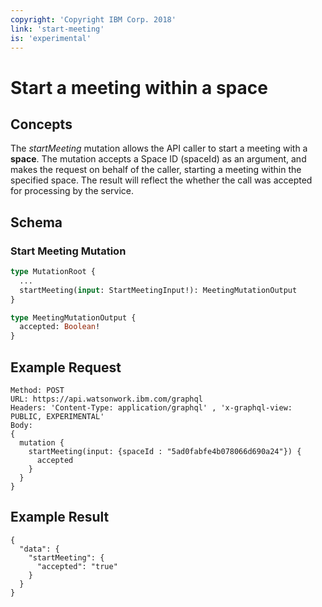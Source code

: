 ```yaml
---
copyright: 'Copyright IBM Corp. 2018'
link: 'start-meeting'
is: 'experimental'
---
```


# Start a meeting within a space

## Concepts

The _startMeeting_ mutation allows the API caller to start a meeting with a **space**.  The mutation accepts a Space ID (spaceId) as an argument, and makes the request on behalf of the caller, starting a meeting within the specified space.  The result will reflect the whether the call was accepted for processing by the service.

## Schema

### Start Meeting Mutation



```graphql
type MutationRoot {
  ...
  startMeeting(input: StartMeetingInput!): MeetingMutationOutput
}

type MeetingMutationOutput {
  accepted: Boolean!
}
```

## Example Request

~~~~
Method: POST
URL: https://api.watsonwork.ibm.com/graphql
Headers: 'Content-Type: application/graphql' , 'x-graphql-view: PUBLIC, EXPERIMENTAL'
Body:
{
  mutation {
    startMeeting(input: {spaceId : "5ad0fabfe4b078066d690a24"}) {
      accepted
    }
  }
}
~~~~
## Example Result

~~~~
{
  "data": {
    "startMeeting": {
      "accepted": "true"
    }
  }
}
~~~~

